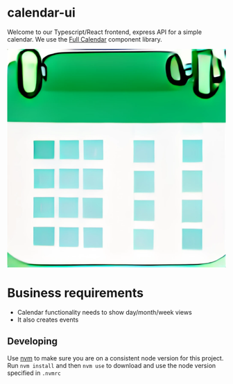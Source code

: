 # calendar-ui

Welcome to our Typescript/React frontend, express API for a simple calendar. We use the [Full Calendar](https://fullcalendar.io/) component library.

![calendar graphic](./simple-calendar.png)

# Business requirements

- Calendar functionality needs to show day/month/week views
- It also creates events

## Developing

Use [nvm](https://github.com/nvm-sh/nvm) to make sure you are on a consistent node version for this project.
Run `nvm install` and then `nvm use` to download and use the node version specified in `.nvmrc`
